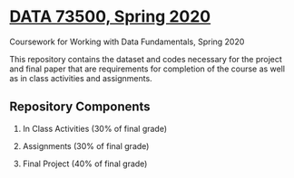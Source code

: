 # [DATA 73500, Spring 2020](https://github.com/sheri-kamal/DATA73500-SP2020)
Coursework for Working with Data Fundamentals, Spring 2020

This repository contains the dataset and codes necessary for the project and final paper that are requirements for completion of the course as well as in class activities and assignments.

## Repository Components

1. In Class Activities (30% of final grade)

2. Assignments (30% of final grade)

3. Final Project (40% of final grade)
